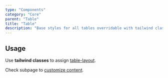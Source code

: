 ```yaml
---
type: "Components"
category: "Core"
parent: "Table"
title: "Table"
description: "Base styles for all tables overridable with tailwind classes."
---
```


## Usage

<demo>
  <demoinline src="vanilla/components/core/table/usage">
  </demoinline>
</demo>

Use **tailwind classes** to assign [table-layout](https://tailwindcss.com/docs/table-layout).

<demo>
  <demoinline src="vanilla/components/core/table/usage-fixed">
  </demoinline>
</demo>

Check subpage to [customize content](/components/core/table/content).
